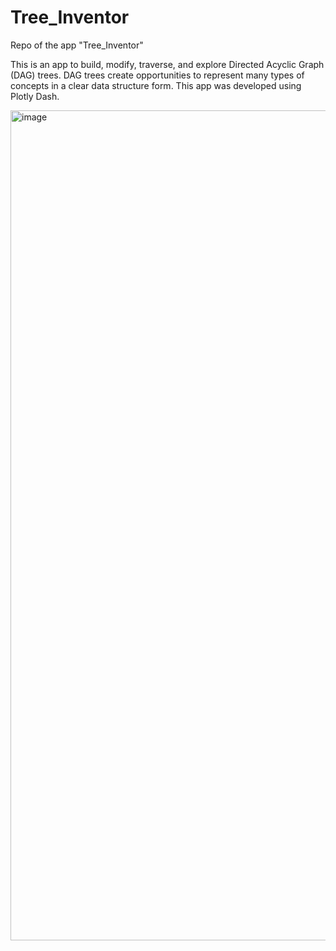 # Tree_Inventor
Repo of the app "Tree_Inventor"

This is an app to build, modify, traverse, and explore Directed Acyclic Graph (DAG) trees. DAG trees create opportunities to represent many types of concepts in a clear data structure form. This app was developed using Plotly Dash. 

<img width="2529" height="1328" alt="image" src="https://github.com/user-attachments/assets/3fbbb67e-7314-45cc-8f45-eebc11d90753" />
